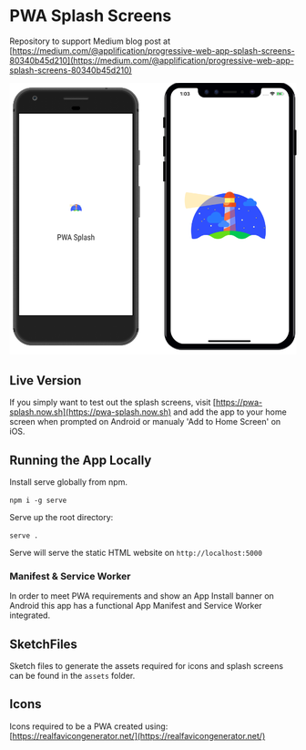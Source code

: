 # PWA Splash Screens

Repository to support Medium blog post at [https://medium.com/@applification/progressive-web-app-splash-screens-80340b45d210](https://medium.com/@applification/progressive-web-app-splash-screens-80340b45d210)

![PWA Splash Screens](pwa-splash-screens.png)

## Live Version

If you simply want to test out the splash screens, visit [https://pwa-splash.now.sh](https://pwa-splash.now.sh) and add the app to your home screen when prompted on Android or manualy 'Add to Home Screen' on iOS.

## Running the App Locally

Install serve globally from npm.

`npm i -g serve`

Serve up the root directory:

`serve .`

Serve will serve the static HTML website on `http://localhost:5000`

### Manifest & Service Worker

In order to meet PWA requirements and show an App Install banner on Android this app has a functional App Manifest and Service Worker integrated.

## SketchFiles

Sketch files to generate the assets required for icons and splash screens can be found in the `assets` folder.

## Icons

Icons required to be a PWA created using: [https://realfavicongenerator.net/](https://realfavicongenerator.net/)
